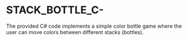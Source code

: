 # STACK_BOTTLE_C-
 The provided C# code implements a simple color bottle game where the user can move colors between different stacks (bottles).
